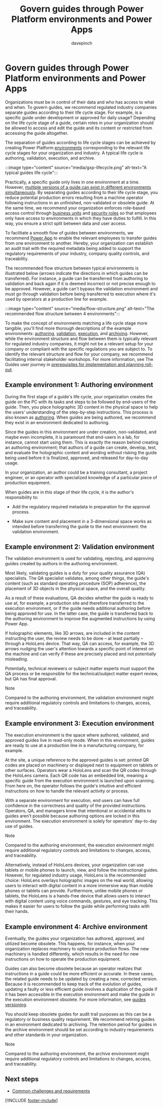 ﻿---
title: Govern guides through Power Platform environments and Power Apps
description: Learn about the separation of guides according to the life cycle stages using Power Platform or Power Apps
ms.date: 03/20/2023
ms.topic: conceptual
author: davepinch
ms.author: davepinch
ms-reviewer: m-hartmann
ms.custom: bap-template
---

# Govern guides through Power Platform environments and Power Apps

Organizations must be in control of their data and who has access to what and when. To govern guides, we recommend regulated industry companies separate guides according to their life cycle stage. For example, is a specific guide under development or approved for daily usage? Depending on the life cycle stage of a guide, certain roles in your organization should be allowed to access and edit the guide and its content or restricted from accessing the guide altogether.

The separation of guides according to life cycle stages can be achieved by creating Power Platform [environments](/power-platform/admin/environments-overview) corresponding to the relevant life cycle stages for your organization and industry. A typical life cycle is authoring, validation, execution, and archive.

:::image type="content" source="media/gxp-lifecycle.png" alt-text="A typical guides life cycle":::

Practically, a specific guide only lives in one environment at a time. However, [multiple versions of a guide can exist in different environments simultaneously](strategy-for-versioning-guides.md). By separating guides according to their life cycle stage, you reduce potential production errors resulting from a machine operator following instructions in an unfinished, non-validated or obsolete guide. At the same time, we recommend your organization enforces role-based access control through [business units](/power-platform/admin/create-edit-business-units) and [security roles](/power-platform/admin/security-roles-privileges) so that employees only have access to environments in which they have duties to fulfill. In this way, you ensure a strict split between data and user access.

To facilitate a smooth flow of guides between environments, we recommend [Power App](/power-apps/powerapps-overview) to enable the relevant employees to transfer guides from one environment to another. Hereby, your organization can establish an audit trail with the required metadata being added to support the regulatory requirements of your industry, company quality controls, and traceability.

The recommended flow structure between typical environments is illustrated below (arrows indicate the directions in which guides can be transferred). For instance, a guide can be transferred from authoring to validation and back again if it is deemed incorrect or not precise enough to be approved. However, a guide can't bypass the validation environment and must go through validation before being transferred to execution where it's used by operators at a production line for example.

:::image type="content" source="media/flow-structure.png" alt-text="The recommended flow structure between 4 environments":::

To make the concept of environments matching a life cycle stage more tangible, you'll find more thorough descriptions of the example environments: [authoring](#example-environment-1-authoring-environment), [validation](#example-environment-2-validation-environment), [execution](#example-environment-3-execution-environment), and [archiving](#example-environment-4-archive-environment). However, while the environment structure and flow between them is typically relevant for regulated industry companies, it might not be a relevant setup for your company or compliant with the specific regulations you are subject to. To identify the relevant structure and flow for your company, we recommend facilitating internal stakeholder workshops. For more information, see The Guides user journey in [prerequisites for implementation and planning roll-out](prerequisites-for-implementation-and-planning-roll-out.md).

## Example environment 1: Authoring environment

During the first stage of a guide's life cycle, your organization creates the guide on the PC with its tasks and steps to be followed by end-users of the guide. Then, you place holographic 3D content in the physical space to help the users' understanding of the step-by-step instructions. This process is also known as [authoring](../authoring-overview.md). When guides are being authored, we recommend they exist in an environment dedicated to authoring.

Since the guides in this environment are under creation, non-validated, and maybe even incomplete, it is paramount that end-users in a lab, for instance, cannot start using them. This is exactly the reason behind creating an authoring environment; that authors of a guide can create, develop, test, and evaluate the holographic content and wording without risking the guide being used before it is finalized, approved, and released for day-to-day usage.  
  
In your organization, an author could be a training consultant, a project engineer, or an operator with specialized knowledge of a particular piece of production equipment.

When guides are in this stage of their life cycle, it is the author's responsibility to:

- Add the regulatory required metadata in preparation for the approval process.

- Make sure content and placement in a 3-dimensional space works as intended before transferring the guide to the next environment: the validation environment.

## Example environment 2: Validation environment

The validation environment is used for validating, rejecting, and approving guides created by authors in the authoring environment.  
  
Most likely, validating guides is a duty for your quality assurance (QA) specialists. The QA specialist validates, among other things, the guide's content (such as standard operating procedure (SOP) adherence), the placement of 3D objects in the physical space, and the overall quality.

As a result of these evaluations, QA decides whether the guide is ready to use at, for example, a production site and therefore transferred to the execution environment, or if the guide needs additional authoring before being approved for use. In the latter case, the guide is transferred back to the authoring environment to improve the augmented instructions by using Power App.

If holographic elements, like 3D arrows, are included in the content instructing the user, the review needs to be done – at least partially – through a HoloLens device. That way, QA can access, for example, the 3D arrows nudging the user's attention towards a specific point of interest on the machine and can verify if these are precisely placed and not potentially misleading.

Potentially, technical reviewers or subject matter experts must support the QA process or be responsible for the technical/subject matter expert review, but QA has final approval.

> [!NOTE]
> Compared to the authoring environment, the validation environment might require additional regulatory controls and limitations to changes, access, and traceability.

## Example environment 3: Execution environment

The execution environment is the space where authored, validated, and approved guides live in read-only mode. When in this environment, guides are ready to use at a production line in a manufacturing company, for example.

At the site, a unique reference to the approved guides is set: printed QR codes are placed on machinery or displayed next to equipment on tablets or other surfaces. Operators wear a HoloLens and scan the QR codes through the HoloLens camera. Each QR code has an embedded link, meaning a specific guide from the execution environment is launched upon scanning. From here on, the operator follows the guide's intuitive and efficient instructions on how to handle the relevant activity or process.

With a separate environment for execution, end users can have full confidence in the correctness and quality of the provided instructions. Operators, QA, and managers know that intentional or accidental edits to guides aren't possible because authoring options are locked in this environment. The execution environment is solely for operators' day-to-day use of guides.

> [!NOTE]
> Compared to the authoring environment, the execution environment might require additional regulatory controls and limitations to changes, access, and traceability.

Alternatively, instead of HoloLens devices, your organization can use tablets or mobile phones to launch, view, and follow the instructional guides. However, for regulated industry usage, HoloLens is the recommended choice: HoloLens overlays holographic images on the real world, allowing users to interact with digital content in a more immersive way than mobile phones or tablets can provide. Furthermore, unlike mobile phones or tablets, the HoloLens is a hands-free device that allows users to interact with digital content using voice commands, gestures, and eye tracking. This makes it easier for users to follow the guide while performing tasks with their hands.

## Example environment 4: Archive environment

Eventually, the guides your organization has authored, approved, and utilized become obsolete. This happens, for instance, when your organization replaces machinery to optimize production flows. The new machinery is handled differently, which results in the need for new instructions on how to operate the production equipment.  
  
Guides can also become obsolete because an operator realizes that instructions in a guide could be more efficient or accurate. In these cases, the related guide needs to be updated by creating a new, corrected version. Because it is recommended to keep track of the evolution of guides, updating a faulty or less efficient guide involves a duplication of the guide if it has been accessible in the execution environment and make the guide in the execution environment obsolete. For more information, see [guides versioning](strategy-for-versioning-guides.md).

You should keep obsolete guides for audit trail purposes as this can be a regulatory or business quality requirement. We recommend retiring guides in an environment dedicated to archiving. The retention period for guides in the archive environment should be set according to industry requirements and other standards in your organization.

> [!NOTE]
> Compared to the authoring environment, the archive environment might require additional regulatory controls and limitations to changes, access, and traceability.

## Next steps

- [Common challenges and requirements](common-challenges-and-requirements.md)

[!INCLUDE [footer-include](../../includes/footer-banner.md)]
